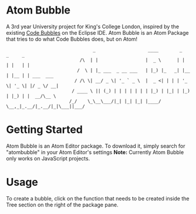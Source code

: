 # Atom Bubble

A 3rd year University project for King's College London, inspired by the existing [Code Bubbles](http://cs.brown.edu/~spr/codebubbles/) on the Eclipse IDE. Atom Bubble is an Atom Package that tries to do what Code Bubbles does, but on Atom!

                                     _                    ____        _     _     _           
                                /\  | |                  |  _ \      | |   | |   | |          
                               /  \ | |_ ___  _ __ ___   | |_) |_   _| |__ | |__ | | ___  ___ 
                              / /\ \| __/ _ \| '_ ` _ \  |  _ <| | | | '_ \| '_ \| |/ _ \/ __|
                             / ____ \ || (_) | | | | | | | |_) | |_| | |_) | |_) | |  __/\__ \
                            /_/    \_\__\___/|_| |_| |_| |____/ \__,_|_.__/|_.__/|_|\___||___/
                            
# Getting Started

Atom Bubble is an Atom Editor package. To download it, simply search for "atombubble" in your Atom Editor's settings
**Note:** Currently Atom Bubble only works on JavaScript projects.

# Usage

To create a bubble, click on the function that needs to be created inside the Tree section on the right of the package pane.
 
